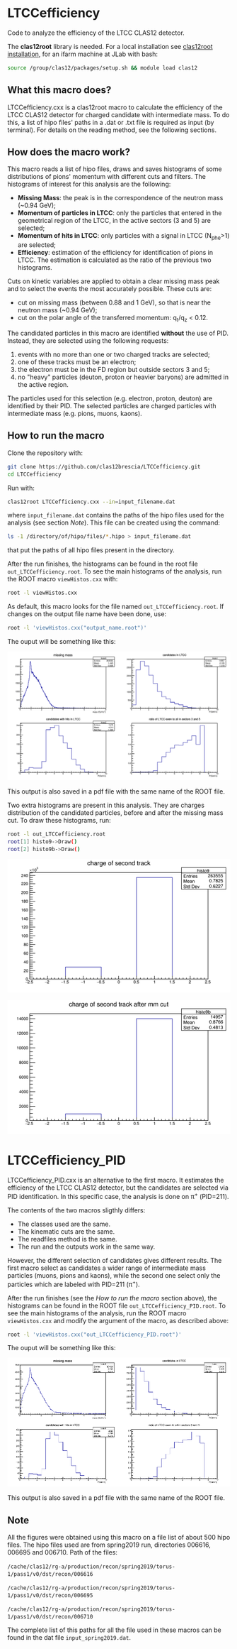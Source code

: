 # LTCCefficiency

Code to analyze the efficiency of the LTCC CLAS12 detector.

The **clas12root** library is needed. For a local installation see [clas12root installation](https://github.com/clas12brescia/LTCCefficiency/blob/main/misc/clas12root_installation.md), for an ifarm machine at JLab with bash:
```bash
source /group/clas12/packages/setup.sh && module load clas12
```


## What this macro does?

LTCCefficiency.cxx is a clas12root macro to calculate the efficiency of the LTCC CLAS12 detector for charged candidate with intermediate mass.
To do this, a list of hipo files' paths in a .dat or .txt file is required as input (by terminal).
For details on the reading method, see the following sections. 

## How does the macro work?

This macro reads a list of hipo files, draws and saves histograms of some distributions of pions' momentum with different cuts and filters.
The histograms of interest for this analysis are the following:

* **Missing Mass**: the peak is in the correspondence of the neutron mass (~0.94 GeV);
* **Momentum of particles in LTCC**: only the particles that entered in the geometrical region of the LTCC, in the active sectors (3 and 5) are selected;
* **Momentum of hits in LTCC**: only particles with a signal in LTCC (N<sub>phe</sub>>1) are selected;    
* **Efficiency**: estimation of the efficiency for identification of pions in LTCC. The estimation is calculated as the ratio of the previous two histograms.

Cuts on kinetic variables are applied to obtain a clear missing mass peak and to select the events the most accurately possible.
These cuts are:

* cut on missing mass (between 0.88 and 1 GeV), so that is near the neutron mass (~0.94 GeV);
* cut on the polar angle of the transferred momentum: q<sub>t</sub>/q<sub>z</sub> < 0.12.

The candidated particles in this macro are identified **without** the use of PID. 
Instead, they are selected using the following requests:

1. events with no more than one or two charged tracks are selected;
1. one of these tracks must be an electron;
1. the electron must be in the FD region but outside sectors 3 and 5;
1. no "heavy" particles (deuton, proton or heavier baryons) are admitted in the active region.

The particles used for this selection (e.g. electron, proton, deuton) are identified by their PID.
The selected particles are charged particles with intermediate mass (e.g. pions, muons, kaons).

## How to run the macro

Clone the repository with:
```bash
git clone https://github.com/clas12brescia/LTCCefficiency.git
cd LTCCefficiency
```
Run with:
```bash
clas12root LTCCefficiency.cxx --in=input_filename.dat   
```
where `input_filename.dat` contains the paths of the hipo files used for the analysis (see section *Note*).
This file can be created using the command:
```bash
ls -1 /directory/of/hipo/files/*.hipo > input_filename.dat
```
that put the paths of all hipo files present in the directory.


After the run finishes, the histograms can be found in the root file `out_LTCCefficiency.root`.
To see the main histograms of the analysis, run the ROOT macro `viewHistos.cxx` with:

```bash
root -l viewHistos.cxx
```

As default, this macro looks for the file named `out_LTCCefficiency.root`. 
If changes on the output file name have been done, use:

```bash
root -l 'viewHistos.cxx("output_name.root")'
```

The ouput will be something like this:

![](./fig/out_LTCCefficiency.png)

This output is also saved in a pdf file with the same name of the ROOT file.

Two extra histograms are present in this analysis. They are charges distribution of the candidated particles, before and after the missing mass cut.
To draw these histograms, run:

```bash
root -l out_LTCCefficiency.root
root[1] histo9->Draw()
root[2] histo9b->Draw()
```

![](./fig/charge.png)

![](./fig/charge_cut.png)

# LTCCefficiency_PID

LTCCefficiency_PID.cxx is an alternative to the first macro.
It estimates the efficiency of the LTCC CLAS12 detector, but the candidates are selected via PID identification.
In this specific case, the analysis is done on &pi;<sup>+</sup> (PID=211).

The contents of the two macros sligthly differs: 
* The classes used are the same.
* The kinematic cuts are the same. 
* The readfiles method is the same.
* The run and the outputs work in the same way.

However, the different selection of candidates gives different results.
The first macro select as candidates a wider range of intermediate mass particles (muons, pions and kaons), while the second one select only the particles which are labeled with PID=211 (&pi;<sup>+</sup>). 

After the run finishes (see the *How to run the macro* section above), the histograms can be found in the ROOT file `out_LTCCefficiency_PID.root`.
To see the main histograms of the analysis, run the ROOT macro `viewHistos.cxx` and modify the argument of the macro, as described above:

```bash
root -l 'viewHistos.cxx("out_LTCCefficiency_PID.root")'
```
The ouput will be something like this:

![](./fig/out_LTCCefficiency_PID.png)

This output is also saved in a pdf file with the same name of the ROOT file.

## Note

All the figures were obtained using this macro on a file list of about 500 hipo files.
The hipo files used are from spring2019 run, directories 006616, 006695 and 006710. 
Path of the files:

`/cache/clas12/rg-a/production/recon/spring2019/torus-1/pass1/v0/dst/recon/006616`

`/cache/clas12/rg-a/production/recon/spring2019/torus-1/pass1/v0/dst/recon/006695`

`/cache/clas12/rg-a/production/recon/spring2019/torus-1/pass1/v0/dst/recon/006710`

The complete list of this paths for all the file used in these macros can be found in the dat file `input_spring2019.dat`.

<!---
#### Miscell.
---
[Passwordless git access](https://github.com/clas12brescia/LTCCefficiency/blob/main/misc/passwordless-git.md)
---
[clas12root installation](https://github.com/clas12brescia/LTCCefficiency/blob/main/misc/clas12root_installation.md)
--->  
